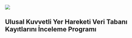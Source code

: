 ![](https://pbs.twimg.com/profile_images/793532146984116225/gv1G-BV-.jpg)

## Ulusal Kuvvetli Yer Hareketi Veri Tabanı Kayıtlarını İnceleme Programı
